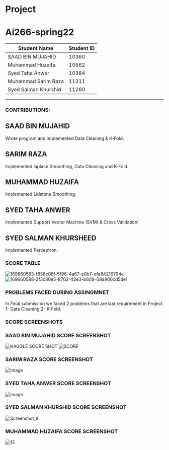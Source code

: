 # Project

# Ai266-spring22


|      Student Name     | Student ID |
| --------------------- | ---------- |
|   SAAD BIN MUJAHID    |    10360   |
|   Muhammad Huzaifa    |    10562   |
|    Syed Taha Anwer    |    10384   |
|  Muhammad Sarim Raza  |    11311   |
| Syed Salman Khurshid  |    11260   |


---------------------------------------------

### CONTRIBUTIONS:

## SAAD BIN MUJAHID
Wrote program and implemented Data Cleaning & K-Fold.

## SARIM RAZA 
Implemented laplace Smoothing, Data Cleaning and K-Fold.

## MUHAMMAD HUZAIFA
Implemented Lidstone Smoothing.

## SYED TAHA ANWER
Implemented Support Vector Machine (SVM) & Cross Validation!

## SYED SALMAN KHURSHEED
Implemented Perceptron.

### SCORE TABLE
![169660583-f856c08f-5f96-4a67-a0b7-efa84216794e](https://user-images.githubusercontent.com/96941322/169661415-5fa6f5d7-ae7a-4c1a-aa79-66af96469de0.png)
![169660588-2f3c80e5-8702-42e3-b609-09a900cd5de1](https://user-images.githubusercontent.com/96941322/169661417-9b5cc4e5-ef8c-493f-99a6-67c77110a0a4.png)


### PROBLEMS FACED DURING ASSINGMNET
In Final submission we faced 2 problems that are last requirement in Project
1- Data Cleaning
2- K-Fold.  

### SCORE SCREENSHOTS

### SAAD BIN MUJAHID SCORE SCREENSHOT
![KAGGLE SCORE SHOT](https://user-images.githubusercontent.com/87540423/169660600-30132caa-738b-4463-a1fa-81f67c92b72e.PNG)
![SCORE](https://user-images.githubusercontent.com/87540423/169660605-40f70c46-a14c-4024-bba2-10cb689c56c2.png)

### SARIM RAZA SCORE SCREENSHOT
![image](https://user-images.githubusercontent.com/55577954/169661093-8b72156d-40f0-4770-9cdb-9a0bc77b70f9.png)


### SYED TAHA ANWER SCORE SCREENSHOT
![image](https://user-images.githubusercontent.com/15570677/169667924-d49eb8ab-fee8-4e9e-84d9-2aa2114b726f.png)

### SYED SALMAN KHURSHID SCORE SCREENSHOT
![Screenshot_8](https://user-images.githubusercontent.com/96941322/169661411-aac8cff9-6f8d-4909-b7f8-064c4c41ddc8.png)



### MUHAMMAD HUZAIFA SCORE SCREENSHOT
![15](https://user-images.githubusercontent.com/99358274/169663241-73613631-c316-4f20-aaf9-007c27a67697.PNG)
